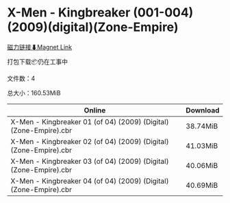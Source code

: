 # X-Men - Kingbreaker (001-004)(2009)(digital)(Zone-Empire)

[磁力链接⬇Magnet Link](magnet:?xt=urn:btih:9b69df417341cf8aff0023a9cf59437a583ffb1d&dn=X-Men%20-%20Kingbreaker%20%28001-004%29%282009%29%28digital%29%28Zone-Empire%29)

打包下载📦仍在工事中

文件数：4

总大小：160.53MiB

Online | Download
--- | ---
X-Men - Kingbreaker 01 (of 04) (2009) (Digital) (Zone-Empire).cbr | 38.74MiB
X-Men - Kingbreaker 02 (of 04) (2009) (Digital) (Zone-Empire).cbr | 41.03MiB
X-Men - Kingbreaker 03 (of 04) (2009) (Digital) (Zone-Empire).cbr | 40.06MiB
X-Men - Kingbreaker 04 (of 04) (2009) (Digital) (Zone-Empire).cbr | 40.69MiB